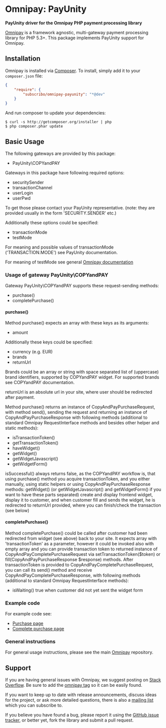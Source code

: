 # Omnipay: PayUnity

**PayUnity driver for the Omnipay PHP payment processing library**

[Omnipay](https://github.com/thephpleague/omnipay) is a framework agnostic, multi-gateway payment
processing library for PHP 5.3+. This package implements PayUnity support for Omnipay.

## Installation

Omnipay is installed via [Composer](http://getcomposer.org/). To install, simply add it
to your `composer.json` file:

```json
{
    "require": {
        "subscribo/omnipay-payunity": "*@dev"
    }
}
```

And run composer to update your dependencies:

    $ curl -s http://getcomposer.org/installer | php
    $ php composer.phar update

## Basic Usage

The following gateways are provided by this package:

* PayUnity\COPYandPAY

Gateways in this package have following required options:

* securitySender
* transactionChannel
* userLogin
* userPwd

To get those please contact your PayUnity representative.
(note: they are provided usually in the form 'SECURITY.SENDER' etc.)

Additionally these options could be specified:

* transactionMode
* testMode

For meaning and possible values of transactionMode ('TRANSACTION.MODE') see PayUnity documentation.

For meaning of testMode see general [Omnipay documentation](https://thephpleague.com/omnipay)

### Usage of gateway PayUnity\COPYandPAY

Gateway PayUnity\COPYandPAY supports these request-sending methods:

* purchase()
* completePurchase()

#### purchase()

Method purchase() expects an array with these keys as its arguments:

* amount

Additionally these keys could be specified:

* currency (e.g. EUR)
* brands
* returnUrl

Brands could be an array or string with space separated list of (uppercase) brand identifiers, supported by COPYandPAY widget.
For supported brands see COPYandPAY documentation.

returnUrl is an absolute url in your site, where user should be redirected after payment.

Method purchase() returns an instance of CopyAndPayPurchaseRequest, with method send(), sending the request and returning an instance of CopyAndPayPurchaseResponse with following methods (additional to standard Omnipay RequestInterface methods and besides other helper and static methods):

* isTransactionToken()
* getTransactionToken()
* haveWidget()
* getWidget()
* getWidgetJavascript()
* getWidgetForm()

isSuccessful() always returns false, as the COPYandPAY workflow is, that using purchase() method you acquire transactionToken,
and you either manually, using static helpers
or using CopyAndPayPurchaseResponse methods: getWidget() (or getWidgetJavascript() and getWidgetForm() if you want to have these parts separated)
create and display frontend widget, display it to customer, and when customer fill and sends the widget, he is redirected to returnUrl provided,
where you can finish/check the transaction (see below)

#### completePurchase()

Method completePurchase() could be called after customer had been redirected from widget (see above) back to your site.
It expects array with 'transactionToken' as a parameter, however it could be invoked also with empty array and you can provide transaction token to returned instance of CopyAndPayCompletePurchaseRequest
via setTransactionToken($token) or fill(CopyAndPayPurchaseResponse $response) methods.
After transactionToken is provided to CopyAndPayCompletePurchaseRequest, you can call its send() method and receive CopyAndPayCompletePurchaseResponse, with following methods (additional to standard Omnipay RequestInterface methods):

* isWaiting() true when customer did not yet sent the widget form

### Example code

For example code see:

* [Purchase page](docs/example/purchase.php)
* [Complete purchase page](docs/example/complete_purchase.php)

### General instructions

For general usage instructions, please see the main [Omnipay](https://github.com/thephpleague/omnipay)
repository.

## Support

If you are having general issues with Omnipay, we suggest posting on
[Stack Overflow](http://stackoverflow.com/). Be sure to add the
[omnipay tag](http://stackoverflow.com/questions/tagged/omnipay) so it can be easily found.

If you want to keep up to date with release announcements, discuss ideas for the project,
or ask more detailed questions, there is also a [mailing list](https://groups.google.com/forum/#!forum/omnipay) which
you can subscribe to.

If you believe you have found a bug, please report it using the [GitHub issue tracker](https://github.com/thephpleague/omnipay-dummy/issues),
or better yet, fork the library and submit a pull request.
